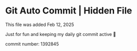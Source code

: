 # Git Auto Commit | Hidden File

This file was added Feb 12, 2025

Just for fun and keeping my daily git commit active 🤪

commit number: 1392845
